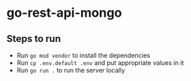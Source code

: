 # go-rest-api-mongo

## Steps to run
- Run `go mod vendor` to install the dependencies
- Run `cp .env.default .env` and put appropriate values in it
- Run `go run .` to run the server locally